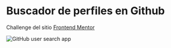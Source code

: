 # Buscador de perfiles en Github

Challenge del sitio [Frontend Mentor](https://www.frontendmentor.io/challenges/github-user-search-app-Q09YOgaH6)

![GitHub user search app](https://user-images.githubusercontent.com/33204890/223330047-c8ec4f39-6652-4fc6-9070-0b9f9b42295c.png)
